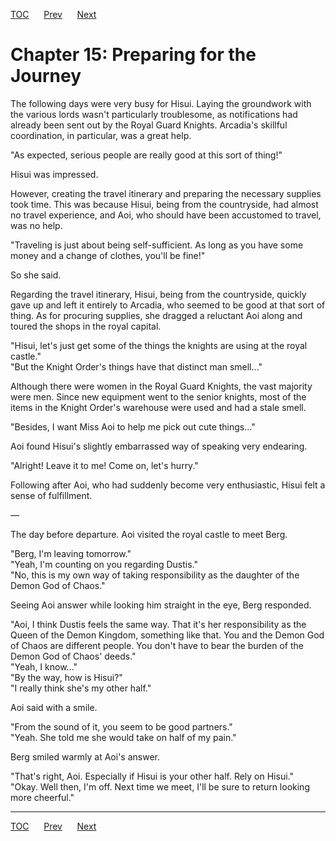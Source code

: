 [TOC](../readme.md)&nbsp;&nbsp;&nbsp;&nbsp;&nbsp;&nbsp;[Prev](Section_0014.md)&nbsp;&nbsp;&nbsp;&nbsp;&nbsp;&nbsp;[Next](Section_0016.md)



# Chapter 15: Preparing for the Journey

The following days were very busy for Hisui. Laying the groundwork with
the various lords wasn't particularly troublesome, as notifications had
already been sent out by the Royal Guard Knights. Arcadia's skillful
coordination, in particular, was a great help.  
  
"As expected, serious people are really good at this sort of thing!"  
  
Hisui was impressed.  
  
However, creating the travel itinerary and preparing the necessary
supplies took time. This was because Hisui, being from the countryside,
had almost no travel experience, and Aoi, who should have been
accustomed to travel, was no help.  
  
"Traveling is just about being self-sufficient. As long as you have some
money and a change of clothes, you'll be fine!"  
  
So she said.  
  
Regarding the travel itinerary, Hisui, being from the countryside,
quickly gave up and left it entirely to Arcadia, who seemed to be good
at that sort of thing. As for procuring supplies, she dragged a
reluctant Aoi along and toured the shops in the royal capital.  
  
"Hisui, let's just get some of the things the knights are using at the
royal castle."  
"But the Knight Order's things have that distinct man smell..."  
  
Although there were women in the Royal Guard Knights, the vast majority
were men. Since new equipment went to the senior knights, most of the
items in the Knight Order's warehouse were used and had a stale smell.  
  
"Besides, I want Miss Aoi to help me pick out cute things..."  
  
Aoi found Hisui's slightly embarrassed way of speaking very endearing.  
  
"Alright! Leave it to me! Come on, let's hurry."  
  
Following after Aoi, who had suddenly become very enthusiastic, Hisui
felt a sense of fulfillment.  
  
—  
  
The day before departure. Aoi visited the royal castle to meet Berg.  
  
"Berg, I'm leaving tomorrow."  
"Yeah, I'm counting on you regarding Dustis."  
"No, this is my own way of taking responsibility as the daughter of the
Demon God of Chaos."  
  
Seeing Aoi answer while looking him straight in the eye, Berg
responded.  
  
"Aoi, I think Dustis feels the same way. That it's her responsibility as
the Queen of the Demon Kingdom, something like that. You and the Demon
God of Chaos are different people. You don't have to bear the burden of
the Demon God of Chaos' deeds."  
"Yeah, I know..."  
"By the way, how is Hisui?"  
"I really think she's my other half."  
  
Aoi said with a smile.  
  
"From the sound of it, you seem to be good partners."  
"Yeah. She told me she would take on half of my pain."  
  
Berg smiled warmly at Aoi's answer.  
  
"That's right, Aoi. Especially if Hisui is your other half. Rely on
Hisui."  
"Okay. Well then, I'm off. Next time we meet, I'll be sure to return
looking more cheerful."  
  
  
  


---
[TOC](../readme.md)&nbsp;&nbsp;&nbsp;&nbsp;&nbsp;&nbsp;[Prev](Section_0014.md)&nbsp;&nbsp;&nbsp;&nbsp;&nbsp;&nbsp;[Next](Section_0016.md)

